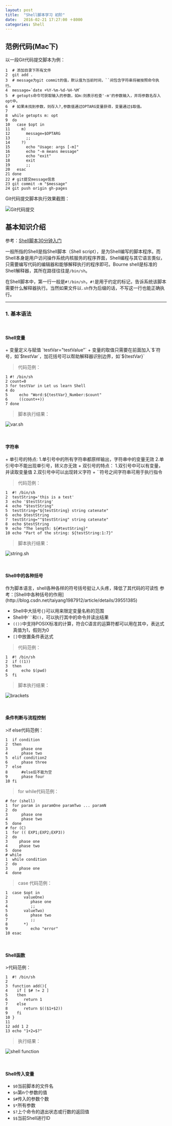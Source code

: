 ```yaml
---
layout: post
title:  "Shell脚本学习 初阶"
date:   2016-02-21 17:27:00 ＋8000
categories: Shell
---
```



## 范例代码(Mac下)

以一段Git代码提交脚本为例：
  
	1  # 添加目录下所有文件
	2  git add . 
	3  # message为git commit的值，默认值为当前时间，``间包含字符串将被按照命令执行。
	4  message=`date +%Y-%m-%d-%H-%M`
	5  # getopts命令可获取输入的参数，如m:则表示检查'-m'的参数输入，并将参数名存入opt中。
	6  # 如果未找到参数，则存入?,参数值通过OPTARG变量获得，变量通过$取值。
	7
	8  while getopts m: opt
	9  do
	10   case $opt in
	11     m)
    12       message=$OPTARG
    13       ;;
    14     ?)
    15       echo "Usage: args [-m]"
    16       echo "-m means message"
    17       echo "exit"
    18       exit
    19       ;;
    20   esac
    21 done
    22 # git提交message信息
	23 git commit -m "$message"
	24 git push origin gh-pages

Git代码提交脚本执行效果截图：

![Git代码提交]({{site.baseurl}}/pics/git_shell.png)

## 基本知识介绍
参考：[Shell脚本30分钟入门](http://www.jianshu.com/p/4b7f99486cab)

一般所指的Shell是指Shell脚本（Shell script），是为Shell编写的脚本程序。而Shell本身是用户访问操作系统内核服务的程序界面，Shell编程与其它语言类似，只需要编写代码的编辑器和能够解释执行的程序即可。Bourne shell是标准的Shell解释器，其所在路径往往是`/bin/sh`。

在Shell脚本中，第一行一般是`#!/bin/sh`，`#!`是用于约定的标记，告诉系统该脚本需要什么解释器执行。当然如果文件以`.sh`作为后缀的话，不写这一行也能正确执行。

---

### 1. 基本语法
<br/>
<h4><b>Shell变量</b></h4>
+ 变量定义与赋值 `testVar="testValue"`
+ 变量的取值只需要在前面加入`$`符号，如`$testVar`，加花括号可以帮助解释器识别边界，如`${testVar}`

> 代码范例：
	
	1 #! /bin/sh
	2 count=0
	3 for testVar in Let us learn Shell
	4 do
	5     echo "Word:${testVar}_Number:$count"
	6     ((count++))
	7 done
	
> 脚本执行结果：

![var.sh]({{site.baseurl}}/pics/var.png)

<br/>
<h4><b>字符串</b></h4>
+ 单引号的特点:   
  1.单引号中的所有字符串都原样输出，字符串中的变量无效  
  2.单引号中不能出现单引号，转义亦无效
+ 双引号的特点：  
  1.双引号中可以有变量，并读取变量值  
  2.双引号中可以出现转义字符
+ ``符号之间字符串可用于执行指令

> 代码范例：

	1  #! /bin/sh
	2  testString='this is a test'
	3  echo '$testString'
    4  echo "$testString"
    5  testString="${testString} string catenate"
    6  echo $testString
    7  testString=""$testString" string catenate"
    8  echo $testString
    9  echo "The length: ${#testString}"
    10 echo "Part of the string: ${testString:1:7}"

> 脚本执行结果：

![string.sh]({{site.baseurl}}/pics/shell_string.png)

<br/>
<h4><b>Shell中的各种括号</b></h4>
作为脚本语言，shell各种各样的符号括号挺让人头疼，降低了其代码的可读性
参考：[Shell中各种括号的作用](http://blog.csdn.net/taiyang1987912/article/details/39551385)

+ Shell中大括号`{}`可以用来限定变量名称的范围
+ Shell中<code>``</code>和<code>()</code>，可以执行其中的命令并读出结果
+ <code>(())</code>中支持POSIX标准的计算，符合C语言的运算符都可以用在其中，表达式真值为1，假则为0
+ <code>[]</code>中放置条件表达式

>代码范例：

	1  #! /bin/sh
	2  if ((1))
	3  then
	4      echo $(pwd)
	5  fi

>脚本执行结果：

![brackets]({{site.baseurl}}/pics/brackets.png)

<br/>
<h4><b>条件判断与流程控制</b></h4>
>if else代码范例：

	1  if condition
	2  then
	3      phase one
	4      phase two
	5  elif condition2
	6      phase three
	7  else
	8      #else后不能为空
	9      phase four
	10 fi

>for while代码范例：

    # for (shell)
	1  for param in paramOne paramTwo ... paramN
	2  do
	3      phase one
	4      phase two
	5  done
	# for (C)
	1  for (( EXP1;EXP2;EXP3))
	2  do
	3     phase one
	4     phase two
	5  done
	# while
	1  while condition
	2  do
	3     phase one
	4  done
	
>case 代码范例：

	1  case $opt in
	2       valueOne)
	3          phase one
	4          ;;
	5       valueTwo)
	6          phase two
	7          ;;
	8       *)
	9          echo "error"
	10 esac

<br/>
<h4><b>Shell函数</b></h4>
>代码范例：

	1  #! /bin/sh
	2 
    3  function add(){
    4    if [ $# != 2 ]
    5    then
    6       return 1
    7    else
    8       return $(($1+$2))
    9    fi
    10 }
    11
    12 add 1 2
    13 echo "1+2=$?"

>执行结果：

![shell function]({{site.baseurl}}/pics/shell_function.png)

<br/>
<h4><b>Shell传入变量</b></h4>

+ `$0`当前脚本的文件名
+ `$n`第n个参数的值
+ `$#`传入的参数个数
+ `$*`所有参数
+ `$?`上个命令的退出状态或行数的返回值
+ `$$`当前Shell进行ID

